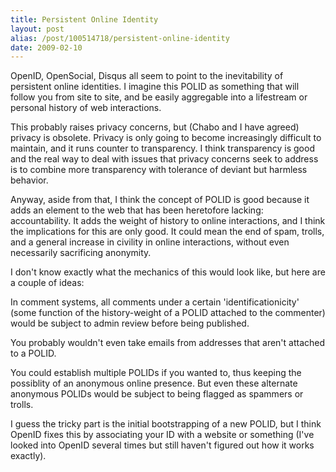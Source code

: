 ```yaml
---
title: Persistent Online Identity
layout: post
alias: /post/100514718/persistent-online-identity
date: 2009-02-10
---
```


OpenID, OpenSocial, Disqus all seem to point to the inevitability of
persistent online identities. I imagine this POLID as something that
will follow you from site to site, and be easily aggregable into a
lifestream or personal history of web interactions.

This probably raises privacy concerns, but (Chabo and I have agreed)
privacy is obsolete. Privacy is only going to become increasingly
difficult to maintain, and it runs counter to transparency. I think
transparency is good and the real way to deal with issues that privacy
concerns seek to address is to combine more transparency with tolerance
of deviant but harmless behavior.

Anyway, aside from that, I think the concept of POLID is good because it
adds an element to the web that has been heretofore lacking:
accountability. It adds the weight of history to online interactions,
and I think the implications for this are only good. It could mean the
end of spam, trolls, and a general increase in civility in online
interactions, without even necessarily sacrificing anonymity.

I don't know exactly what the mechanics of this would look like, but
here are a couple of ideas:

In comment systems, all comments under a certain 'identificationicity'
(some function of the history-weight of a POLID attached to the
commenter) would be subject to admin review before being published.

You probably wouldn't even take emails from addresses that aren't
attached to a POLID.

You could establish multiple POLIDs if you wanted to, thus keeping the
possiblity of an anonymous online presence. But even these alternate
anonymous POLIDs would be subject to being flagged as spammers or
trolls.

I guess the tricky part is the initial bootstrapping of a new POLID, but
I think OpenID fixes this by associating your ID with a website or
something (I've looked into OpenID several times but still haven't
figured out how it works exactly).
